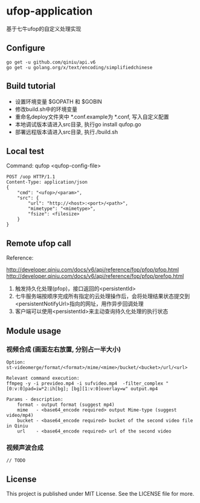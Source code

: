 # ufop-application
基于七牛ufop的自定义处理实现

## Configure

```
go get -u github.com/qiniu/api.v6
go get -u golang.org/x/text/encoding/simplifiedchinese
```

## Build tutorial

* 设置环境变量 $GOPATH 和 $GOBIN
* 修改build.sh中的环境变量
* 重命名deploy文件夹中 \*.conf.example为 \*.conf, 写入自定义配置
* 本地调试版本请进入src目录, 执行go install qufop.go
* 部署远程版本请进入src目录, 执行./build.sh

## Local test

Command: qufop \<qufop-config-file>

```
POST /uop HTTP/1.1
Content-Type: application/json
{
    "cmd": "<ufop>/<param>",
    "src": {
        "url": "http://<host>:<port>/<path>",
        "mimetype": "<mimetype>",
        "fsize": <filesize>
    }
}
```

## Remote ufop call

Reference: 

http://developer.qiniu.com/docs/v6/api/reference/fop/pfop/pfop.html
http://developer.qiniu.com/docs/v6/api/reference/fop/pfop/prefop.html

1. 触发持久化处理(pfop)，接口返回的\<persistentId>
2. 七牛服务端按顺序完成所有指定的云处理操作后，会将处理结果状态提交到\<persistentNotifyUrl>指向的网址，用作异步回调处理
3. 客户端可以使用\<persistentId>来主动查询持久化处理的执行状态

## Module usage

### 视频合成 (画面左右放置, 分别占一半大小)

```
Option:
st-videomerge/format/<format>/mime/<mime>/bucket/<bucket>/url/<url>

Relevant command execution: 
ffmpeg -y -i prevideo.mp4 -i sufvideo.mp4  -filter_complex "[0:v:0]pad=iw*2:ih[bg]; [bg][1:v:0]overlay=w" output.mp4

Params - description:
    format - output format (suggest mp4)
    mime   - <base64_encode required> output Mime-type (suggest video/mp4)
    bucket - <base64_encode required> bucket of the second video file in Qiniu
    url    - <base64_encode required> url of the second video
```

### 视频声波合成

```
// TODO
```

## License

This project is published under MIT License. See the LICENSE file for more.




